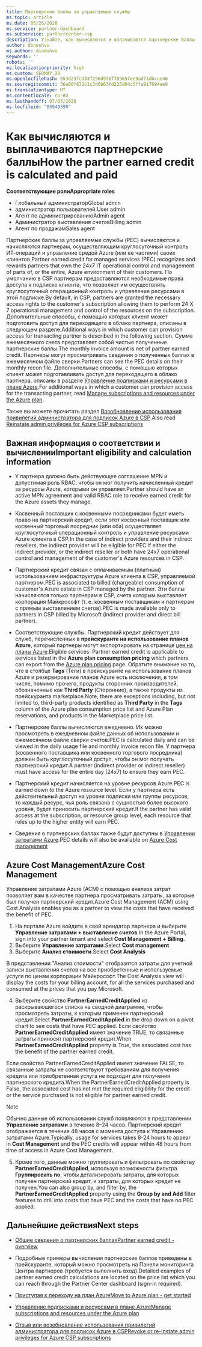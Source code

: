 ```yaml
---
title: Партнерские баллы за управляемые службы
ms.topic: article
ms.date: 05/26/2020
ms.service: partner-dashboard
ms.subservice: partnercenter-csp
description: Узнайте, как вычисляются и оплачиваются партнерские баллы (PEC) за управляемые службы для партнеров Майкрософт и как узнать, соответствуете ли вы требованиям для их получения.
author: dineshvu
ms.author: dineshvu
Keywords: ''
robots: ''
ms.localizationpriority: high
ms.custom: SEOMAY.20
ms.openlocfilehash: 553d23fcd33f290d976f789657ee9ad71dbcae46
ms.sourcegitcommit: 36a60f672c1c3d6b63fd225d04c5ffa917694ae0
ms.translationtype: HT
ms.contentlocale: ru-RU
ms.lasthandoff: 07/03/2020
ms.locfileid: "85949398"
---
```

# <a name="how-the-partner-earned-credit-is-calculated-and-paid"></a><span data-ttu-id="77b9b-103">Как вычисляются и выплачиваются партнерские баллы</span><span class="sxs-lookup"><span data-stu-id="77b9b-103">How the partner earned credit is calculated and paid</span></span>

<span data-ttu-id="77b9b-104">**Соответствующие роли**</span><span class="sxs-lookup"><span data-stu-id="77b9b-104">**Appropriate roles**</span></span>

- <span data-ttu-id="77b9b-105">Глобальный администратор</span><span class="sxs-lookup"><span data-stu-id="77b9b-105">Global admin</span></span>
- <span data-ttu-id="77b9b-106">администратор пользователей.</span><span class="sxs-lookup"><span data-stu-id="77b9b-106">User admin</span></span>
- <span data-ttu-id="77b9b-107">Агент по администрированию</span><span class="sxs-lookup"><span data-stu-id="77b9b-107">Admin agent</span></span>
- <span data-ttu-id="77b9b-108">Администратор выставления счетов</span><span class="sxs-lookup"><span data-stu-id="77b9b-108">Billing admin</span></span>
- <span data-ttu-id="77b9b-109">Агент по продажам</span><span class="sxs-lookup"><span data-stu-id="77b9b-109">Sales agent</span></span>

<span data-ttu-id="77b9b-110">Партнерские баллы за управляемые службы (PEC) вычисляются и начисляются партнерам, осуществляющим круглосуточный контроль ИТ-операций и управление средой Azure (или ее частями) своих клиентов.</span><span class="sxs-lookup"><span data-stu-id="77b9b-110">Partner earned credit for managed services (PEC) recognizes and rewards partners that own the 24x7 IT operational control and management of parts of, or the entire, Azure environment of their customers.</span></span> <span data-ttu-id="77b9b-111">По умолчанию в CSP партнерам предоставляются необходимые права доступа к подписке клиента, что позволяет им осуществлять круглосуточный операционный контроль и управление ресурсами в этой подписке.</span><span class="sxs-lookup"><span data-stu-id="77b9b-111">By default, in CSP, partners are granted the necessary access rights to the customer's subscription allowing them to perform 24 X 7 operational management and control of the resources on the subscription.</span></span> <span data-ttu-id="77b9b-112">Дополнительные способы, с помощью которых клиент может подготовить доступ для переходящего в облако партнера, описаны в следующем разделе.</span><span class="sxs-lookup"><span data-stu-id="77b9b-112">Additional ways in which customer can provision access for transacting partner is described in the following section.</span></span> <span data-ttu-id="77b9b-113">Сумма ежемесячного счета представляет собой чистые полученные партнерские баллы.</span><span class="sxs-lookup"><span data-stu-id="77b9b-113">The monthly invoice amount is net of partner earned credit.</span></span> <span data-ttu-id="77b9b-114">Партнеры могут просматривать сведения о полученных баллах в ежемесячном файле сверки.</span><span class="sxs-lookup"><span data-stu-id="77b9b-114">Partners can see the PEC details on their monthly recon file.</span></span> <span data-ttu-id="77b9b-115">Дополнительные способы, с помощью которых клиент может подготавливать доступ для переходящего в облако партнера, описаны в разделе [Управление подписками и ресурсами в плане Azure](azure-plan-manage.md).</span><span class="sxs-lookup"><span data-stu-id="77b9b-115">For additional ways in which a customer can provision access for the transacting partner, read [Manage subscriptions and resources under the Azure plan](azure-plan-manage.md).</span></span>

<span data-ttu-id="77b9b-116">Также вы можете прочитать раздел [Возобновление использования привилегий администратора для подписок Azure в CSP](revoke-reinstate-csp.md).</span><span class="sxs-lookup"><span data-stu-id="77b9b-116">Also read [Reinstate admin privileges for Azure CSP subscriptions](revoke-reinstate-csp.md)</span></span>

## <a name="important-eligibility-and-calculation-information"></a><span data-ttu-id="77b9b-117">Важная информация о соответствии и вычислении</span><span class="sxs-lookup"><span data-stu-id="77b9b-117">Important eligibility and calculation information</span></span>

- <span data-ttu-id="77b9b-118">У партнера должно быть действующее соглашение MPN и допустимая роль RBAC, чтобы он мог получить начисленный кредит за ресурсы Azure, которыми он управляет.</span><span class="sxs-lookup"><span data-stu-id="77b9b-118">Partner should have an active MPN agreement and valid RBAC role to receive earned credit for the Azure assets they manage.</span></span> 

- <span data-ttu-id="77b9b-119">Косвенный поставщик с косвенными посредниками будет иметь право на партнерский кредит, если этот косвенный поставщик или косвенный торговый посредник (или оба) осуществляет круглосуточный операционный контроль и управление ресурсами Azure клиента в CSP.</span><span class="sxs-lookup"><span data-stu-id="77b9b-119">In the case of indirect providers and their indirect resellers, the indirect provider will be eligible for PEC if either the indirect provider, or the indirect reseller or both have 24x7 operational control and management of the customer's Azure resources in CSP.</span></span>

- <span data-ttu-id="77b9b-120">Партнерский кредит связан с оплачиваемым (платным) использованием инфраструктуры Azure клиента в CSP, управляемой партнером.</span><span class="sxs-lookup"><span data-stu-id="77b9b-120">PEC is associated to billed (chargeable) consumption of customer's Azure estate in CSP managed by the partner.</span></span> <span data-ttu-id="77b9b-121">Эти баллы начисляются только партнерам в CSP, счета которым выставляет корпорация Майкрософт (т. е. косвенным поставщикам и партнерам с прямым выставлением счетов).</span><span class="sxs-lookup"><span data-stu-id="77b9b-121">PEC is made available only to partners in CSP billed by Microsoft (indirect provider and direct bill partner).</span></span> 

- <span data-ttu-id="77b9b-122">Соответствующие службы. Партнерский кредит действует для служб, перечисленных в **прейскуранте на использование планов Azure**, который партнеры могут экспортировать на странице [цен на планы Azure](https://partner.microsoft.com/commerce/sales).</span><span class="sxs-lookup"><span data-stu-id="77b9b-122">Eligible services: Partner earned credit is applicable to services listed in the **Azure plan consumption pricing** which partners can export from the [Azure plan pricing](https://partner.microsoft.com/commerce/sales) page.</span></span> <span data-ttu-id="77b9b-123">Обратите внимание на то, что в столбце **Tags** (Теги) в прейскуранте на использование планов Azure и резервирование планов Azure есть исключения, в том числе, помимо прочего, продукты сторонних производителей, обозначенные как **Third Party** (Сторонние), а также продукты из прейскуранта marketplace.</span><span class="sxs-lookup"><span data-stu-id="77b9b-123">Note, there are exceptions including, but not limited to, third-party products identified as **Third Party** in  the **Tags** column of the Azure plan consumption price list and Azure Plan reservations, and products in the Marketplace price list.</span></span>

- <span data-ttu-id="77b9b-124">Партнерские баллы вычисляются ежедневно. Их можно просмотреть в ежедневном файле данных об использовании и ежемесячном файле сверки счетов.</span><span class="sxs-lookup"><span data-stu-id="77b9b-124">PEC is calculated daily and can be viewed in the daily usage file and monthly invoice recon file.</span></span> <span data-ttu-id="77b9b-125">У партнера (косвенного поставщика или косвенного торгового посредника) должен быть круглосуточный доступ, чтобы он мог получать партнерский кредит.</span><span class="sxs-lookup"><span data-stu-id="77b9b-125">A partner (indirect provider or indirect reseller) must have access for the entire day (24x7) to ensure they earn PEC.</span></span>  

- <span data-ttu-id="77b9b-126">Партнерский кредит начисляется на уровне ресурсов Azure.</span><span class="sxs-lookup"><span data-stu-id="77b9b-126">PEC is earned down to the Azure resource level.</span></span> <span data-ttu-id="77b9b-127">Если у партнера есть действительный доступ на уровне подписки или группы ресурсов, то каждый ресурс, чья роль связана с сущностью более высокого уровня, будет приносить партнерский кредит.</span><span class="sxs-lookup"><span data-stu-id="77b9b-127">If the partner has valid access at the subscription, or resource group level, each resource that roles up to the higher entity will earn PEC.</span></span>  

- <span data-ttu-id="77b9b-128">Сведения о партнерских баллах также будут доступны в [Управлении затратами Azure](https://go.microsoft.com/fwlink/?linkid=2106482).</span><span class="sxs-lookup"><span data-stu-id="77b9b-128">PEC details will also be available on [Azure Cost management](https://go.microsoft.com/fwlink/?linkid=2106482)</span></span>

## <a name="azure-cost-management"></a><span data-ttu-id="77b9b-129">Azure Cost Management</span><span class="sxs-lookup"><span data-stu-id="77b9b-129">Azure Cost Management</span></span>

 <span data-ttu-id="77b9b-130">Управление затратами Azure (ACM) с помощью анализа затрат позволяет вам в качестве партнера просматривать затраты, за которые был получен партнерский кредит.</span><span class="sxs-lookup"><span data-stu-id="77b9b-130">Azure Cost Management (ACM) using Cost Analysis enables you as a partner to view the costs that have received the benefit of PEC.</span></span>  

1. <span data-ttu-id="77b9b-131">На портале Azure войдите в свой арендатор партнера и выберите **Управление затратами + выставление счетов**.</span><span class="sxs-lookup"><span data-stu-id="77b9b-131">In the Azure Portal, sign into your partner tenant and select **Cost Management + Billing**.</span></span>
2.  <span data-ttu-id="77b9b-132">Выберите **Управление затратами**.</span><span class="sxs-lookup"><span data-stu-id="77b9b-132">Select **Cost management**</span></span>
3.  <span data-ttu-id="77b9b-133">Выберите **Анализ стоимости**.</span><span class="sxs-lookup"><span data-stu-id="77b9b-133">Select **Cost Analysis**</span></span>

<span data-ttu-id="77b9b-134">В представлении "Анализ стоимости" отобразятся затраты для учетной записи выставления счетов на все приобретенные и используемые услуги по ценам корпорации Майкрософт.</span><span class="sxs-lookup"><span data-stu-id="77b9b-134">The Cost Analysis view will display the costs for your billing account, for all the services purchased and consumed at the prices that you pay Microsoft.</span></span>

4.  <span data-ttu-id="77b9b-135">Выберите свойство **PartnerEarnedCreditApplied** из раскрывающегося списка на сводной диаграмме, чтобы просмотреть затраты, к которым применен партнерский кредит.</span><span class="sxs-lookup"><span data-stu-id="77b9b-135">Select **PartnerEarnedCreditApplied** in the drop down on a pivot chart to see costs that have PEC applied.</span></span> <span data-ttu-id="77b9b-136">Если свойство **PartnerEarnedCreditApplied** имеет значение TRUE, то связанные затраты приносят партнерский кредит.</span><span class="sxs-lookup"><span data-stu-id="77b9b-136">When **PartnerEarnedCreditApplied** property is True, the associated cost has the benefit of the partner earned credit.</span></span> 

<span data-ttu-id="77b9b-137">Если свойство PartnerEarnedCreditApplied имеет значение FALSE, то связанные затраты не соответствуют требованиям для получения кредита или приобретенная услуга не подходит для получения партнерского кредита.</span><span class="sxs-lookup"><span data-stu-id="77b9b-137">When the PartnerEarnedCreditApplied property is False, the associated cost has not met the required eligibility for the credit or the service purchased is not eligible for partner earned credit.</span></span>

>[!NOTE] 
><span data-ttu-id="77b9b-138">Обычно данные об использовании служб появляются в представлении **Управление затратами** в течение 8–24 часов. Партнерский кредит отображается в течение 48 часов с момента доступа к Управлению затратами Azure.</span><span class="sxs-lookup"><span data-stu-id="77b9b-138">Typically, usage for services takes 8-24 hours to appear in **Cost Management** and the PEC credits will appear within 48 hours from time of access in Azure Cost Management.</span></span>

5. <span data-ttu-id="77b9b-139">Кроме того, данные можно группировать и фильтровать по свойству **PartnerEarnedCreditApplied**, используя возможности фильтра **Группировать по**, чтобы детализировать затраты, для которых получен партнерский кредит, и затраты, для которых кредит не получен.</span><span class="sxs-lookup"><span data-stu-id="77b9b-139">You can also group by, and filter by, the **PartnerEarnedCreditApplied** property using the **Group by and Add** filter features to drill into costs that have PEC and the costs that have no PEC applied.</span></span>

## <a name="next-steps"></a><span data-ttu-id="77b9b-140">Дальнейшие действия</span><span class="sxs-lookup"><span data-stu-id="77b9b-140">Next steps</span></span>

- [<span data-ttu-id="77b9b-141">Общие сведения о партнерских баллах</span><span class="sxs-lookup"><span data-stu-id="77b9b-141">Partner earned credit - overview</span></span>](partner-earned-credit.md)

- <span data-ttu-id="77b9b-142">Подробные примеры вычисления партнерских баллов приведены в прейскуранте, который можно просмотреть на Панели мониторинга Центра партнеров (требуется выполнить вход).</span><span class="sxs-lookup"><span data-stu-id="77b9b-142">Detailed examples of partner earned credit calculations are located on the price list which you can reach through the Partner Center dashboard (sign-in required).</span></span>

- [<span data-ttu-id="77b9b-143">Приступая к переходу на план Azure</span><span class="sxs-lookup"><span data-stu-id="77b9b-143">Move to Azure plan - get started</span></span>](azure-plan-get-started.md)

- [<span data-ttu-id="77b9b-144">Управление подписками и ресурсами в плане Azure</span><span class="sxs-lookup"><span data-stu-id="77b9b-144">Manage subscriptions and resources under the Azure plan</span></span>](azure-plan-manage.md)

- [<span data-ttu-id="77b9b-145">Отзыв или возобновление использования привилегий администратора для подписок Azure в CSP</span><span class="sxs-lookup"><span data-stu-id="77b9b-145">Revoke or re-instate admin privileges for Azure CSP subscriptions  </span></span>](revoke-reinstate-csp.md)

